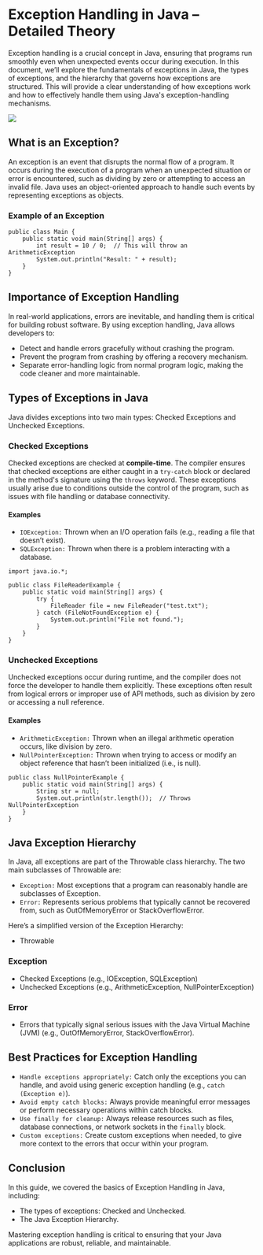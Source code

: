 # Exception Handling in Java – Detailed Theory
Exception handling is a crucial concept in Java, ensuring that programs run smoothly even when unexpected events occur during execution. In this document, we’ll explore the fundamentals of exceptions in Java, the types of exceptions, and the hierarchy that governs how exceptions are structured. This will provide a clear understanding of how exceptions work and how to effectively handle them using Java's exception-handling mechanisms.

[![](https://markdown-videos-api.jorgenkh.no/youtube/iOauUL8MdI8)](https://youtu.be/iOauUL8MdI8)

## What is an Exception?
An exception is an event that disrupts the normal flow of a program. It occurs during the execution of a program when an unexpected situation or error is encountered, such as dividing by zero or attempting to access an invalid file. Java uses an object-oriented approach to handle such events by representing exceptions as objects.

### Example of an Exception
```
public class Main {
    public static void main(String[] args) {
        int result = 10 / 0;  // This will throw an ArithmeticException
        System.out.println("Result: " + result);
    }
}
```

## Importance of Exception Handling
In real-world applications, errors are inevitable, and handling them is critical for building robust software. By using exception handling, Java allows developers to:
* Detect and handle errors gracefully without crashing the program.
* Prevent the program from crashing by offering a recovery mechanism.
* Separate error-handling logic from normal program logic, making the code cleaner and more maintainable.

## Types of Exceptions in Java
Java divides exceptions into two main types: Checked Exceptions and Unchecked Exceptions.

### Checked Exceptions
Checked exceptions are checked at **compile-time**. The compiler ensures that checked exceptions are either caught in a `try-catch` block or declared in the method's signature using the `throws` keyword. These exceptions usually arise due to conditions outside the control of the program, such as issues with file handling or database connectivity.

#### Examples
* `IOException:` Thrown when an I/O operation fails (e.g., reading a file that doesn’t exist).
* `SQLException:` Thrown when there is a problem interacting with a database.
```
import java.io.*;

public class FileReaderExample {
    public static void main(String[] args) {
        try {
            FileReader file = new FileReader("test.txt");
        } catch (FileNotFoundException e) {
            System.out.println("File not found.");
        }
    }
}
```

### Unchecked Exceptions
Unchecked exceptions occur during runtime, and the compiler does not force the developer to handle them explicitly. These exceptions often result from logical errors or improper use of API methods, such as division by zero or accessing a null reference.

#### Examples
* `ArithmeticException:` Thrown when an illegal arithmetic operation occurs, like division by zero.
* `NullPointerException:` Thrown when trying to access or modify an object reference that hasn’t been initialized (i.e., is null).
```
public class NullPointerExample {
    public static void main(String[] args) {
        String str = null;
        System.out.println(str.length());  // Throws NullPointerException
    }
}
```

## Java Exception Hierarchy
In Java, all exceptions are part of the Throwable class hierarchy. The two main subclasses of Throwable are:
* `Exception:` Most exceptions that a program can reasonably handle are subclasses of Exception.
* `Error:` Represents serious problems that typically cannot be recovered from, such as OutOfMemoryError or StackOverflowError.

Here’s a simplified version of the Exception Hierarchy:
* Throwable
### Exception
* Checked Exceptions (e.g., IOException, SQLException)
* Unchecked Exceptions (e.g., ArithmeticException, NullPointerException)

### Error
* Errors that typically signal serious issues with the Java Virtual Machine (JVM) (e.g., OutOfMemoryError, StackOverflowError).

## Best Practices for Exception Handling
* `Handle exceptions appropriately:` Catch only the exceptions you can handle, and avoid using generic exception handling (e.g., `catch (Exception e)`).
* `Avoid empty catch blocks:` Always provide meaningful error messages or perform necessary operations within catch blocks.
* `Use finally for cleanup:` Always release resources such as files, database connections, or network sockets in the `finally` block.
* `Custom exceptions:` Create custom exceptions when needed, to give more context to the errors that occur within your program.

## Conclusion
In this guide, we covered the basics of Exception Handling in Java, including:
* The types of exceptions: Checked and Unchecked.
* The Java Exception Hierarchy.

Mastering exception handling is critical to ensuring that your Java applications are robust, reliable, and maintainable.